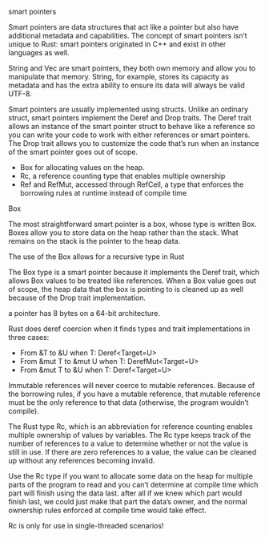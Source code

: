 smart pointers

Smart pointers are data structures that act like a pointer but also have additional metadata and capabilities. The concept of smart pointers isn’t unique to Rust: smart pointers originated in C++ and exist in other languages as well.

String and Vec<T> are smart pointers, they both own memory and allow you to manipulate that memory. String, for example, stores its capacity as metadata and has the extra ability to ensure its data will always be valid UTF-8.

Smart pointers are usually implemented using structs. Unlike an ordinary struct, smart pointers implement the Deref and Drop traits. The Deref trait allows an instance of the smart pointer struct to behave like a reference so you can write your code to work with either references or smart pointers. The Drop trait allows you to customize the code that’s run when an instance of the smart pointer goes out of scope. 


 - Box<T> for allocating values on the heap. 
 - Rc<T>, a reference counting type that enables multiple ownership
 - Ref<T> and RefMut<T>, accessed through RefCell<T>, a type that enforces the borrowing rules at runtime instead of compile time

Box<T> 

The most straightforward smart pointer is a box, whose type is written Box<T>. Boxes allow you to store data on the heap rather than the stack. What remains on the stack is the pointer to the heap data.

The use of the Box<T> allows for a recursive type in Rust

The Box<T> type is a smart pointer because it implements the Deref trait, which allows Box<T> values to be treated like references. When a Box<T> value goes out of scope, the heap data that the box is pointing to is cleaned up as well because of the Drop trait implementation. 

a pointer has 8 bytes on a 64-bit architecture. 

Rust does deref coercion when it finds types and trait implementations in three cases:

 - From &T to &U when T: Deref<Target=U>
 - From &mut T to &mut U when T: DerefMut<Target=U>
 - From &mut T to &U when T: Deref<Target=U>

Immutable references will never coerce to mutable references. Because of the borrowing rules, if you have a mutable reference, that mutable reference must be the only reference to that data (otherwise, the program wouldn’t compile).

The Rust type Rc<T>, which is an abbreviation for reference counting enables multiple ownership of values by variables. The Rc<T> type keeps track of the number of references to a value to determine whether or not the value is still in use. If there are zero references to a value, the value can be cleaned up without any references becoming invalid.

Use the Rc<T> type if you want to allocate some data on the heap for multiple parts of the program to read and you can’t determine at compile time which part will finish using the data last. after all if we knew which part would finish last, we could just make that part the data’s owner, and the normal ownership rules enforced at compile time would take effect.

Rc<T> is only for use in single-threaded scenarios!
